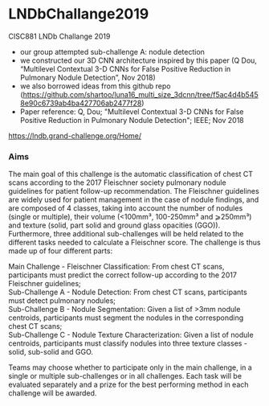 # LNDbChallange2019
CISC881 LNDb Challange 2019

- our group attempted sub-challenge A: nodule detection
- we constructed our 3D CNN architecture inspired by this paper (Q Dou, “Multilevel Contextual 3-D CNNs for False Positive Reduction in Pulmonary Nodule Detection”, Nov 2018)
- we also borrowed ideas from this github repo (https://github.com/shartoo/luna16_multi_size_3dcnn/tree/f5ac4d4b5458e90c6739ab4ba427706ab2477f28)
- Paper reference: 
Q, Dou; "Multilevel Contextual 3-D CNNs for False Positive Reduction in Pulmonary Nodule Detection"; IEEE; Nov 2018




https://lndb.grand-challenge.org/Home/

### Aims
The main goal of this challenge is the automatic classification of chest CT scans according to the 2017 Fleischner society pulmonary nodule guidelines for patient follow-up recommendation. The Fleischner guidelines are widely used for patient management in the case of nodule findings, and are composed of 4 classes, taking into account the number of nodules (single or multiple), their volume (<100mm³, 100-250mm³ and ⩾250mm³) and texture (solid, part solid and ground glass opacities (GGO)). Furthermore, three additional sub-challenges will be held related to the different tasks needed to calculate a Fleischner score. The challenge is thus made up of four different parts:

Main Challenge - Fleischner Classification: From chest CT scans, participants must predict the correct follow-up according to the 2017 Fleischner guidelines;<br>
Sub-Challenge A - Nodule Detection: From chest CT scans, participants must detect pulmonary nodules;<br>
Sub-Challenge B - Nodule Segmentation: Given a list of >3mm nodule centroids, participants must segment the nodules in the corresponding chest CT scans;<br>
Sub-Challenge C - Nodule Texture Characterization: Given a list of nodule centroids, participants must classify nodules into three texture classes - solid, sub-solid and GGO.

Teams may choose whether to participate only in the main challenge, in a single or multiple sub-challenges or in all challenges. Each task will be evaluated separately and a prize for the best performing method in each challenge will be awarded.
